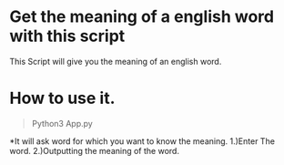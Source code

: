 # Get the meaning of a english word with this script

This Script will give you the meaning of an english word.

# How to use it.

> Python3 App.py

\*It will ask word for which you want to know the meaning.
1.)Enter The word.
2.)Outputting the meaning of the word.

